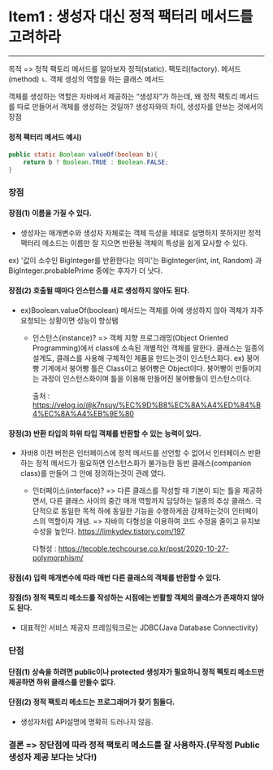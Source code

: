 # Item1 : 생성자 대신 정적 팩터리 메서드를 고려하라 
---------------
목적 => 정적 팩토리 메서드를 알아보자 
정적(static). 팩토리(factory). 메서드(method)
	ㄴ 객체 생성의 역할을 하는 클래스 메서드
 
객체를 생성하는 역할은 자바에서 제공하는 “생성자”가 하는데, 왜 정적 팩토리 메서드를 따로 만들어서 객체를 생성하는 것일까?
생성자와의 차이, 
생성자를 안쓰는 것에서의 장점

#### 정적 팩터리 메서드 예시)
```java
public static Boolean valueOf(boolean b){
	return b ? Boolean.TRUE : Boolean.FALSE;
}
```
			
### 장점
#### 장점(1) 이름을 가질 수 있다.
* 생성자는 매개변수와 생성자 자체로는 객체 득성을 제대로 설명하지 못하지만 정적 팩터리 메소드는 이름만 잘 지으면 반환될 객체의 특성을 쉽게 묘사할 수 있다.

ex) '값이 소수인 BigInteger를 반환한다는 의미'는 BigInteger(int, int, Random) 과 BigInteger.probablePrime 중에는 후자가 더 낫다.
				
#### 장점(2) 호출될 때마다 인스턴스를 새로 생성하지 않아도 된다.
* ex)Boolean.valueOf(boolean) 메서드는 객체를 아예 생성하지 않아 객체가 자주 요청되는 상황이면 성능이 향상됌

	* 인스턴스(instance)? => 객체 지향 프로그래밍(Object Oriented Programming)에서 class에 소속된 개별적인 객체를 말한다.
		클래스는 일종의 설계도, 클래스를 사용해 구체적인 제품을 만드는것이 인스턴스화다.
		ex) 붕어빵 기계에서 붕어빵 틀은 Class이고 붕어빵은 Object이다. 붕어빵이 만들어지는 과정이 인스턴스화이며
			틀을 이용해 만들어진 붕어빵들이 인스턴스이다.
	
		출처 : https://velog.io/@k7nsuy/%EC%9D%B8%EC%8A%A4%ED%84%B4%EC%8A%A4%EB%9E%80
				
#### 장정(3) 반환 타입의 하위 타입 객체를 반환할 수 있는 능력이 있다.
* 자바8 이전 버전은 인터페이스에 정적 메서드를 선언할 수 없어서 인터페이스 반환하는 정적 메서드가 필요하면 인스턴스화가 불가능한 동반 클래스(companion class)를 만들어 그 안에 정의하는것이 관례 였다.

	* 인터페이스(interface)? => 다른 클래스를 작성할 때 기본이 되는 틀을 제공하면서, 다른 클래스 사이의 중간 매개 역할까지 담당하는 일종의 추상 클래스.
		극단적으로 동일한 목적 하에 동일한 기능을 수행하게끔 강제하는것이 인터페이스의 역할이자 개념.
			=> 자바의 다형성을 이용하여 코드 수정을 줄이고 유지보수성을 높인다.
		https://limkydev.tistory.com/197
	
		다형성 : https://tecoble.techcourse.co.kr/post/2020-10-27-polymorphism/
			
#### 장점(4) 입력 매개변수에 따라 매번 다른 클래스의 객체를 반환할 수 있다.
			
#### 장점(5) 정적 팩토리 메소드를 작성하는 시점에는 반활할 객체의 클래스가 존재하지 않아도 된다.
* 대표적인 서비스 제공자 프레임워크로는 JDBC(Java Database Connectivity)
				
### 단점
#### 단점(1) 상속을 하려면 public이나 protected 생성자가 필요하니 정적 펙토리 메소드만 제공하면 하위 클래스를 만들수 없다.
			
#### 단점(2) 정적 팩토리 메소드는 프로그래머가 찾기 힘들다.
* 생성자처럼 API설명에 명확히 드러나지 않음.
			
### 결론 => 장단점에 따라 정적 팩토리 메소드를 잘 사용하자.(무작정 Public 생성자 제공 보다는 낫다!)
		
